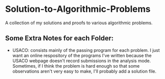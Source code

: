 # Solution-to-Algorithmic-Problems
A collection of my solutions and proofs to various algorithmic problems.

## Some Extra Notes for each Folder:
  - USACO: consists mainly of the passing program for each problem. I just want an online respository of the programs I've written because the USACO webpage doesn't record submissions in the analysis mode. Sometimes, if I think the problem is hard enough so that some observations aren't very easy to make, I'll probably add a solution file.
